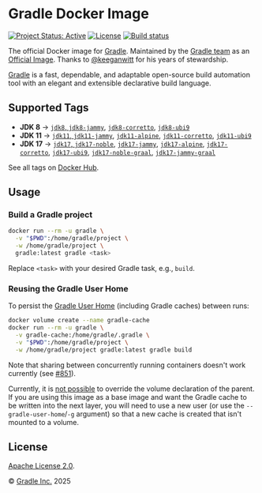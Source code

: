 # Gradle Docker Image

[![Project Status: Active](https://www.repostatus.org/badges/latest/active.svg)](https://www.repostatus.org/#active)
[![License](https://img.shields.io/badge/License-Apache_2.0-blue.svg)](/LICENSE)
[![Build status](https://github.com/gradle/docker-gradle/workflows/GitHub%20CI/badge.svg)](https://github.com/gradle/docker-gradle/actions?query=workflow%3A%22GitHub+CI%22)

The official Docker image for [Gradle](https://gradle.org/).
Maintained by the [Gradle team](https://github.com/gradle/docker-gradle) as an [Official Image](https://github.com/docker-library/official-images). Thanks to [@keeganwitt](https://github.com/keeganwitt) for his years of stewardship.

[Gradle](https://gradle.org/) is a fast, dependable, and adaptable open-source build automation tool with an elegant and extensible declarative build language.

## Supported Tags
- **JDK 8** → [`jdk8`, `jdk8-jammy`](jdk8-jammy/Dockerfile), [`jdk8-corretto`](jdk8-corretto/Dockerfile), [`jdk8-ubi9`](jdk8-ubi9/Dockerfile)
- **JDK 11** → [`jdk11`, `jdk11-jammy`](jdk11-jammy/Dockerfile), [`jdk11-alpine`](jdk11-alpine/Dockerfile), [`jdk11-corretto`](jdk11-corretto/Dockerfile), [`jdk11-ubi9`](jdk11-ubi9/Dockerfile)
- **JDK 17** → [`jdk17`, `jdk17-noble`](jdk17-noble/Dockerfile), [`jdk17-jammy`](jdk17-jammy/Dockerfile), [`jdk17-alpine`](jdk17-alpine/Dockerfile), [`jdk17-corretto`](jdk17-corretto/Dockerfile), [`jdk17-ubi9`](jdk17-ubi9/Dockerfile), [`jdk17-noble-graal`](jdk17-noble-graal/Dockerfile), [`jdk17-jammy-graal`](jdk17-jammy-graal/Dockerfile)

See all tags on [Docker Hub](https://hub.docker.com/_/gradle/tags).

## Usage

### Build a Gradle project

```bash
docker run --rm -u gradle \
  -v "$PWD":/home/gradle/project \
  -w /home/gradle/project \
  gradle:latest gradle <task>
```

Replace `<task>` with your desired Gradle task, e.g., `build`.

### Reusing the Gradle User Home

To persist the [Gradle User Home](https://docs.gradle.org/current/userguide/directory_layout.html#dir:gradle_user_home) (including Gradle caches) between runs:

```bash
docker volume create --name gradle-cache
docker run --rm -u gradle \
  -v gradle-cache:/home/gradle/.gradle \
  -v "$PWD":/home/gradle/project \
  -w /home/gradle/project gradle:latest gradle build
```

Note that sharing between concurrently running containers doesn't work currently
(see [#851](https://github.com/gradle/gradle/issues/851#issuecomment-3285297673)).

Currently, it is [not possible](https://github.com/moby/moby/issues/3465) to override the volume declaration of the parent.
If you are using this image as a base image and want the Gradle cache to be written into the next layer, you will need to use a new user (or use the `--gradle-user-home`/`-g` argument) so that a new cache is created that isn't mounted to a volume.

## License

[Apache License 2.0](https://www.apache.org/licenses/LICENSE-2.0).

© [Gradle Inc.](https://gradle.com) 2025
